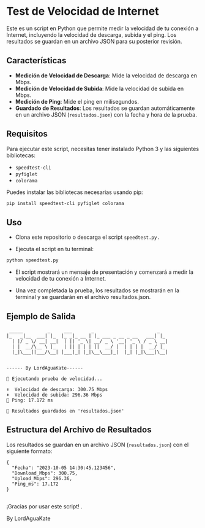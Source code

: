 # Test de Velocidad de Internet

Este es un script en Python que permite medir la velocidad de tu conexión a Internet, incluyendo la velocidad de descarga, subida y el ping. Los resultados se guardan en un archivo JSON para su posterior revisión.

## Características

- **Medición de Velocidad de Descarga**: Mide la velocidad de descarga en Mbps.
- **Medición de Velocidad de Subida**: Mide la velocidad de subida en Mbps.
- **Medición de Ping**: Mide el ping en milisegundos.
- **Guardado de Resultados**: Los resultados se guardan automáticamente en un archivo JSON (`resultados.json`) con la fecha y hora de la prueba.

## Requisitos

Para ejecutar este script, necesitas tener instalado Python 3 y las siguientes bibliotecas:

- `speedtest-cli`
- `pyfiglet`
- `colorama`

Puedes instalar las bibliotecas necesarias usando pip:

```bash
pip install speedtest-cli pyfiglet colorama
```
## Uso
- Clona este repositorio o descarga el script `speedtest.py.`

- Ejecuta el script en tu terminal:

``` bash
python speedtest.py
```
- El script mostrará un mensaje de presentación y comenzará a medir la velocidad de tu conexión a Internet.

- Una vez completada la prueba, los resultados se mostrarán en la terminal y se guardarán en el archivo resultados.json.

## Ejemplo de Salida

```
 _____         _     ___       _                       _   
|_   _|__  ___| |_  |_ _|_ __ | |_ ___ _ __ _ __   ___| |_ 
  | |/ _ \/ __| __|  | || '_ \| __/ _ \ '__| '_ \ / _ \ __|
  | |  __/\__ \ |_   | || | | | ||  __/ |  | | | |  __/ |_ 
  |_|\___||___/\__| |___|_| |_|\__\___|_|  |_| |_|\___|\__|
                                                           

------ By LordAguaKate------

🚀 Ejecutando prueba de velocidad...

⬇️  Velocidad de descarga: 300.75 Mbps
⬆️  Velocidad de subida: 296.36 Mbps
📶 Ping: 17.172 ms

📁 Resultados guardados en 'resultados.json'
```
## Estructura del Archivo de Resultados
Los resultados se guardan en un archivo JSON (`resultados.json`) con el siguiente formato:
```
{
  "Fecha": "2023-10-05 14:30:45.123456",
  "Download_Mbps": 300.75,
  "Upload_Mbps": 296.36,
  "Ping_ms": 17.172
}
```
##
¡Gracias por usar este script! .

By LordAguaKate









